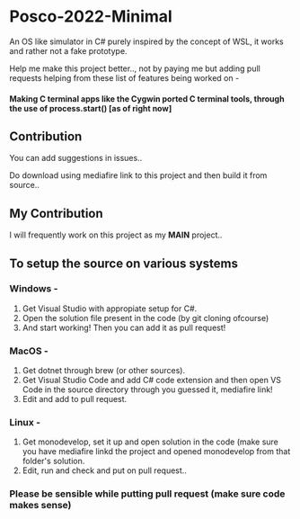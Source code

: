# Posco-2022-Minimal
An OS like simulator in C# purely inspired by the concept of WSL, it works and rather not a fake prototype.

Help me make this project better.., not by paying me but adding pull requests helping from these list of features being worked on -

#### Making C terminal apps like the Cygwin ported C terminal tools, through the use of process.start() [as of right now]

## Contribution

You can add suggestions in issues..

Do download using mediafire link to this project and then build it from source..

## My Contribution

I will frequently work on this project as my **MAIN** project..

## To setup the source on various systems

### Windows -
1) Get Visual Studio with appropiate setup for C#.
2) Open the solution file present in the code (by git cloning ofcourse)
3) And start working! Then you can add it as pull request!

### MacOS -
1) Get dotnet through brew (or other sources).
2) Get Visual Studio Code and add C# code extension and then open VS Code in the source directory through you guessed it, mediafire link!
3) Edit and add to pull request.

### Linux -
1) Get monodevelop, set it up and open solution in the code (make sure you have mediafire linkd the project and opened monodevelop from that folder's solution.
2) Edit, run and check and put on pull request..

### Please be sensible while putting pull request (make sure code makes sense)
